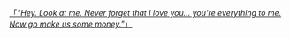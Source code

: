<a href="https://character.ai/chat/xBh_YICwj-WkxT6bFkXMZy3XF7woBJCH1XyRpep4Cwk">「*"Hey. Look at me. Never forget that I love you... you're everything to me. Now go make us some money."*」</a> <br/>
